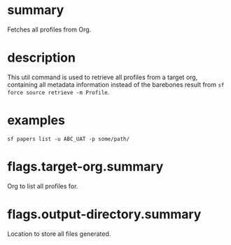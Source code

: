 # summary

Fetches all profiles from Org.

# description

This util command is used to retrieve all profiles from a target org, containing all metadata information instead of the barebones result from `sf force source retrieve -m Profile`.

# examples

`sf papers list -u ABC_UAT -p some/path/`

# flags.target-org.summary

Org to list all profiles for.

# flags.output-directory.summary

Location to store all files generated.
